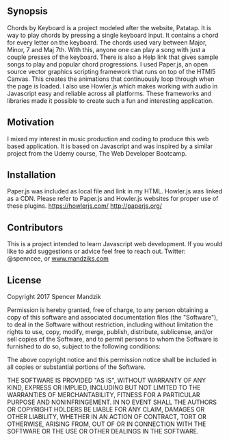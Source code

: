 ## Synopsis

Chords by Keyboard is a project modeled after the website, Patatap.  It is way to play chords by pressing a single keyboard input.  It contains a chord for every letter on the keyboard. The chords used vary between Major, Minor, 7 and Maj 7th. With this, anyone one can play a song with just a couple presses of the keyboard.  There is also a Help link that gives sample songs to play and popular chord progressions. I used Paper.js, an open source vector graphics scripting framework that runs on top of the HTMl5 Canvas. This creates the animations that continuously loop through when the page is loaded. I also use Howler.js which makes working with audio in Javascript easy and reliable across all platforms. These frameworks and libraries made it possible to create such a fun and interesting application. 


## Motivation

I mixed my interest in music production and coding to produce this web based application.  It is based on Javascript and was inspired by a similar project from the Udemy course, The Web Developer Bootcamp. 

## Installation
Paper.js was included as local file and link in my HTML. Howler.js was linked as a CDN.
Please refer to Paper.js and Howler.js websites for proper use of these plugins. 
https://howlerjs.com/
http://paperjs.org/


## Contributors

This is a project intended to learn Javascript web development. If you would like to add suggestions or advice feel free to reach out. Twitter: @spenncee, or www.mandziks.com

## License

Copyright 2017 Spencer Mandzik

Permission is hereby granted, free of charge, to any person obtaining a copy of this software and associated documentation files (the "Software"), to deal in the Software without restriction, including without limitation the rights to use, copy, modify, merge, publish, distribute, sublicense, and/or sell copies of the Software, and to permit persons to whom the Software is furnished to do so, subject to the following conditions:

The above copyright notice and this permission notice shall be included in all copies or substantial portions of the Software.

THE SOFTWARE IS PROVIDED "AS IS", WITHOUT WARRANTY OF ANY KIND, EXPRESS OR IMPLIED, INCLUDING BUT NOT LIMITED TO THE WARRANTIES OF MERCHANTABILITY, FITNESS FOR A PARTICULAR PURPOSE AND NONINFRINGEMENT. IN NO EVENT SHALL THE AUTHORS OR COPYRIGHT HOLDERS BE LIABLE FOR ANY CLAIM, DAMAGES OR OTHER LIABILITY, WHETHER IN AN ACTION OF CONTRACT, TORT OR OTHERWISE, ARISING FROM, OUT OF OR IN CONNECTION WITH THE SOFTWARE OR THE USE OR OTHER DEALINGS IN THE SOFTWARE.
